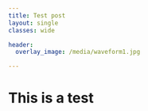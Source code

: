 ```yaml
---
title: Test post
layout: single
classes: wide

header:
  overlay_image: /media/waveform1.jpg

---
```



# This is a test
